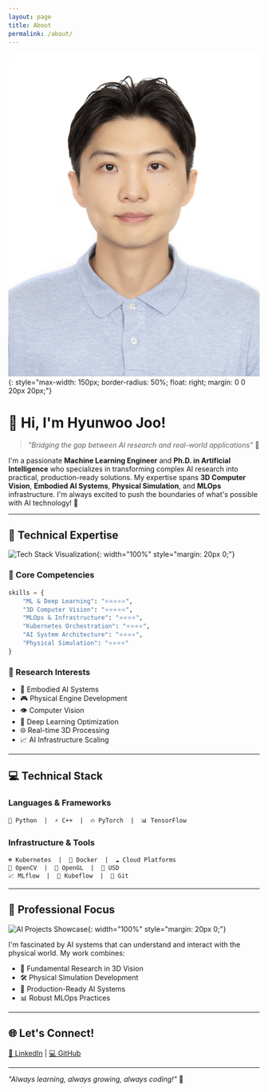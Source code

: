```yaml
---
layout: page
title: About
permalink: /about/
---
```


![Profile Image](/assets/images/profile.jpg){: style="max-width: 150px; border-radius: 50%; float: right; margin: 0 0 20px 20px;"}

# 👋 Hi, I'm Hyunwoo Joo!

> *"Bridging the gap between AI research and real-world applications"* 🌉

I'm a passionate **Machine Learning Engineer** and **Ph.D. in Artificial Intelligence** who specializes in transforming complex AI research into practical, production-ready solutions. My expertise spans **3D Computer Vision**, **Embodied AI Systems**, **Physical Simulation**, and **MLOps** infrastructure. I'm always excited to push the boundaries of what's possible with AI technology! 🚀

---

## 🎯 Technical Expertise

![Tech Stack Visualization](/assets/images/tech-stack.png){: width="100%" style="margin: 20px 0;"}

### 🔧 Core Competencies
```python
skills = {
    "ML & Deep Learning": "⭐⭐⭐⭐⭐",
    "3D Computer Vision": "⭐⭐⭐⭐⭐",
    "MLOps & Infrastructure": "⭐⭐⭐⭐",
    "Kubernetes Orchestration": "⭐⭐⭐⭐",
    "AI System Architecture": "⭐⭐⭐⭐",
    "Physical Simulation": "⭐⭐⭐⭐"
}
```

### 🧪 Research Interests
- 🤖 Embodied AI Systems
- 🎮 Physical Engine Development
- 👁️ Computer Vision
- 🔄 Deep Learning Optimization
- 🌐 Real-time 3D Processing
- 📈 AI Infrastructure Scaling

---

## 💻 Technical Stack

### Languages & Frameworks
```
🐍 Python  |  ⚡ C++  |  🔥 PyTorch  |  📊 TensorFlow
```

### Infrastructure & Tools
```
☸️ Kubernetes  |  🐳 Docker  |  ☁️ Cloud Platforms
🎯 OpenCV  |  🎨 OpenGL  |  🔄 USD
📈 MLflow  |  🚀 Kubeflow  |  🔧 Git
```

---

## 🎯 Professional Focus

![AI Projects Showcase](/assets/images/ai-projects.png){: width="100%" style="margin: 20px 0;"}

I'm fascinated by AI systems that can understand and interact with the physical world. My work combines:

- 🔬 Fundamental Research in 3D Vision
- 🛠️ Physical Simulation Development
- 🚀 Production-Ready AI Systems
- 📊 Robust MLOps Practices

---

## 🌐 Let's Connect!

[🔗 LinkedIn](https://www.linkedin.com/in/hyunwoo-joo-a501b27b/) | [💻 GitHub](https://github.com/james-joobs)

---

*"Always learning, always growing, always coding!"* 🚀 